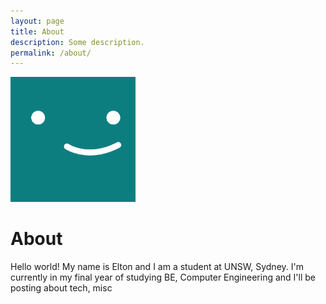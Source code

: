 ```yaml
---
layout: page
title: About
description: Some description.
permalink: /about/
---
```


<img class="img-rounded" src="/assets/img/uploads/profile.png" alt="Elton" width="200">

# About

Hello world! My name is Elton and I am a student at UNSW, Sydney. I'm currently in my final year of studying BE, Computer Engineering and I'll be posting about tech, misc
